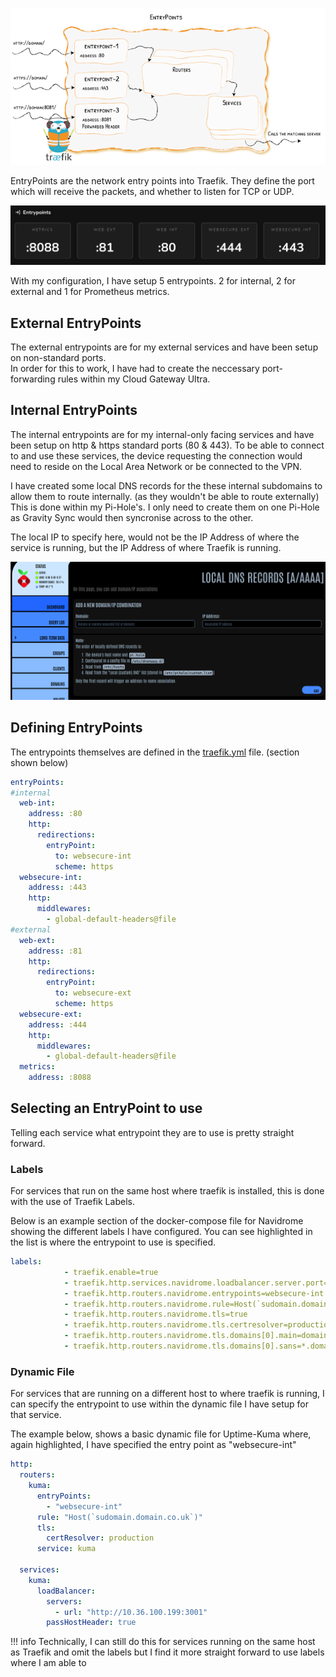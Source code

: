 
![](images/entrypoints.png)

EntryPoints are the network entry points into Traefik. They define the port which will receive the packets, and whether to listen for TCP or UDP.

![](<images/traefik entrypoints.png>)

With my configuration, I have setup 5 entrypoints.  2 for internal, 2 for external and 1 for Prometheus metrics. 

## External EntryPoints

The external entrypoints are for my external services and have been setup on non-standard ports.  
In order for this to work, I have had to create the neccessary port-forwarding rules within my Cloud Gateway Ultra.

## Internal EntryPoints

The internal entrypoints are for my internal-only facing services and have been setup on http & https standard ports (80 & 443).  To be able to connect to and use these services, the device requesting the connection would need to reside on the Local Area Network or be connected to the VPN.

I have created some local DNS records for the these internal subdomains to allow them to route internally. (as they wouldn't be able to route externally)  This is done within my Pi-Hole's.  I only need to create them on one Pi-Hole as Gravity Sync would then syncronise across to the other.  

The local IP to specify here, would not be the IP Address of where the service is running, but the IP Address of where Traefik is running.

![](<images/pihole dns.png>)

## Defining EntryPoints

The entrypoints themselves are defined in the [traefik.yml](https://docs.xmsystems.co.uk/traefik/#traefikyml) file. (section shown below)

```yaml linenums="8"
entryPoints:
#internal
  web-int:
    address: :80
    http:
      redirections:
        entryPoint:
          to: websecure-int
          scheme: https
  websecure-int:
    address: :443
    http:
      middlewares:
        - global-default-headers@file
#external
  web-ext:
    address: :81
    http:
      redirections:
        entryPoint:
          to: websecure-ext
          scheme: https
  websecure-ext:
    address: :444
    http:
      middlewares:
        - global-default-headers@file
  metrics:
    address: :8088
```


## Selecting an EntryPoint to use

Telling each service what entrypoint they are to use is pretty straight forward.

### Labels

For services that run on the same host where traefik is installed, this is done with the use of Traefik Labels.

Below is an example section of the docker-compose file for Navidrome showing the different labels I have configured.  You can see highlighted in the list is where the entrypoint to use is specified.

```yaml hl_lines="4"
labels:
            - traefik.enable=true
            - traefik.http.services.navidrome.loadbalancer.server.port=4533
            - traefik.http.routers.navidrome.entrypoints=websecure-int
            - traefik.http.routers.navidrome.rule=Host(`sudomain.domain.co.uk`)
            - traefik.http.routers.navidrome.tls=true
            - traefik.http.routers.navidrome.tls.certresolver=production
            - traefik.http.routers.navidrome.tls.domains[0].main=domain.co.uk
            - traefik.http.routers.navidrome.tls.domains[0].sans=*.domain.co.uk
```

### Dynamic File

For services that are running on a different host to where traefik is running, I can specify the entrypoint to use within the dynamic file I have setup for that service.

The example below, shows a basic dynamic file for Uptime-Kuma where, again highlighted, I have specified the entry point as "websecure-int"

```yaml hl_lines="5"
http:
  routers:
    kuma:
      entryPoints:
        - "websecure-int"
      rule: "Host(`sudomain.domain.co.uk`)"
      tls:
        certResolver: production
      service: kuma

  services:
    kuma:
      loadBalancer:
        servers:
          - url: "http://10.36.100.199:3001"
        passHostHeader: true
```

!!! info
    Technically, I can still do this for services running on the same host as Traefik and omit the labels but I find it more straight forward to use labels where I am able to

